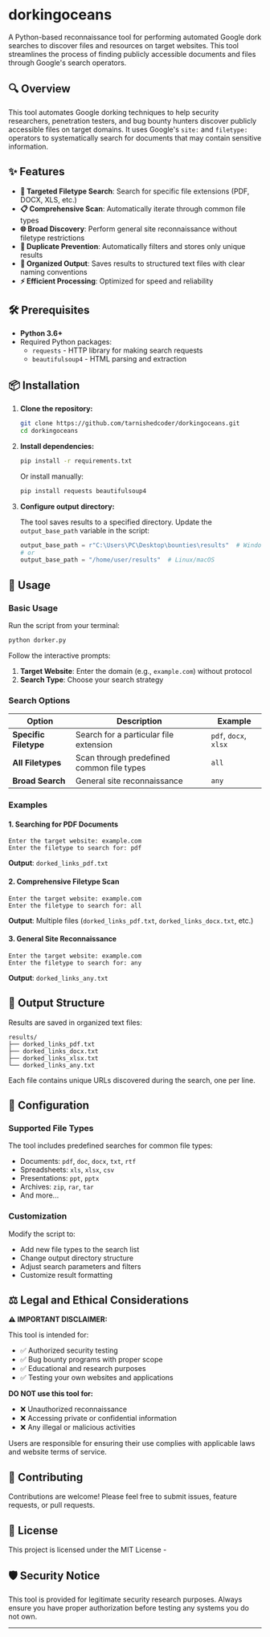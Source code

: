 # dorkingoceans

A Python-based reconnaissance tool for performing automated Google dork searches to discover files and resources on target websites. This tool streamlines the process of finding publicly accessible documents and files through Google's search operators.

## 🔍 Overview

This tool automates Google dorking techniques to help security researchers, penetration testers, and bug bounty hunters discover publicly accessible files on target domains. It uses Google's `site:` and `filetype:` operators to systematically search for documents that may contain sensitive information.

## ✨ Features

- **🎯 Targeted Filetype Search**: Search for specific file extensions (PDF, DOCX, XLS, etc.)
- **📋 Comprehensive Scan**: Automatically iterate through common file types
- **🌐 Broad Discovery**: Perform general site reconnaissance without filetype restrictions  
- **🔄 Duplicate Prevention**: Automatically filters and stores only unique results
- **📁 Organized Output**: Saves results to structured text files with clear naming conventions
- **⚡ Efficient Processing**: Optimized for speed and reliability

## 🛠️ Prerequisites

- **Python 3.6+**
- Required Python packages:
  - `requests` - HTTP library for making search requests
  - `beautifulsoup4` - HTML parsing and extraction

## 📦 Installation

1. **Clone the repository:**
   ```bash
   git clone https://github.com/tarnishedcoder/dorkingoceans.git
   cd dorkingoceans
   ```

2. **Install dependencies:**
   ```bash
   pip install -r requirements.txt
   ```
   
   Or install manually:
   ```bash
   pip install requests beautifulsoup4
   ```

3. **Configure output directory:**
   
   The tool saves results to a specified directory. Update the `output_base_path` variable in the script:
   ```python
   output_base_path = r"C:\Users\PC\Desktop\bounties\results"  # Windows
   # or
   output_base_path = "/home/user/results"  # Linux/macOS
   ```

## 🚀 Usage

### Basic Usage

Run the script from your terminal:
```bash
python dorker.py
```

Follow the interactive prompts:
1. **Target Website**: Enter the domain (e.g., `example.com`) without protocol
2. **Search Type**: Choose your search strategy

### Search Options

| Option | Description | Example |
|--------|-------------|---------|
| **Specific Filetype** | Search for a particular file extension | `pdf`, `docx`, `xlsx` |
| **All Filetypes** | Scan through predefined common file types | `all` |
| **Broad Search** | General site reconnaissance | `any` |

### Examples

#### 1. Searching for PDF Documents
```
Enter the target website: example.com
Enter the filetype to search for: pdf
```
**Output**: `dorked_links_pdf.txt`

#### 2. Comprehensive Filetype Scan
```
Enter the target website: example.com  
Enter the filetype to search for: all
```
**Output**: Multiple files (`dorked_links_pdf.txt`, `dorked_links_docx.txt`, etc.)

#### 3. General Site Reconnaissance
```
Enter the target website: example.com
Enter the filetype to search for: any
```
**Output**: `dorked_links_any.txt`

## 📂 Output Structure

Results are saved in organized text files:
```
results/
├── dorked_links_pdf.txt
├── dorked_links_docx.txt
├── dorked_links_xlsx.txt
└── dorked_links_any.txt
```

Each file contains unique URLs discovered during the search, one per line.

## 🔧 Configuration

### Supported File Types

The tool includes predefined searches for common file types:
- Documents: `pdf`, `doc`, `docx`, `txt`, `rtf`
- Spreadsheets: `xls`, `xlsx`, `csv`
- Presentations: `ppt`, `pptx`
- Archives: `zip`, `rar`, `tar`
- And more...

### Customization

Modify the script to:
- Add new file types to the search list
- Change output directory structure
- Adjust search parameters and filters
- Customize result formatting

## ⚖️ Legal and Ethical Considerations

**⚠️ IMPORTANT DISCLAIMER:**

This tool is intended for:
- ✅ Authorized security testing
- ✅ Bug bounty programs with proper scope
- ✅ Educational and research purposes
- ✅ Testing your own websites and applications

**DO NOT use this tool for:**
- ❌ Unauthorized reconnaissance
- ❌ Accessing private or confidential information
- ❌ Any illegal or malicious activities

Users are responsible for ensuring their use complies with applicable laws and website terms of service.

## 🤝 Contributing

Contributions are welcome! Please feel free to submit issues, feature requests, or pull requests.

## 📄 License

This project is licensed under the MIT License -

## 🛡️ Security Notice

This tool is provided for legitimate security research purposes. Always ensure you have proper authorization before testing any systems you do not own.


---
